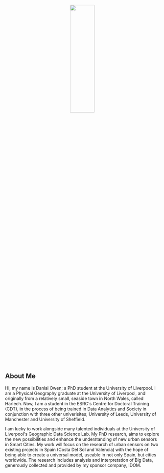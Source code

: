 <p align="center">
  <img width="40%" height="30%" src="profile_2.jpg">
</p>

## About Me

Hi, my name is Danial Owen; a PhD student at the University of Liverpool. I am a Physical Geography graduate at the University of Liverpool, and originally from a relatively small, seaside town in North Wales, called Harlech. Now, I am a student in the ESRC's Centre for Doctoral Training (CDT), in the process of being trained in Data Analytics and Society in conjunction with three other univerisites; University of Leeds, University of Manchester and University of Sheffield.

I am lucky to work alongside many talented individuals at the University of Liverpool's Geographic Data Science Lab. My PhD research, aims to explore the new possibilities and enhance the understanding of new urban sensors in Smart Cities. My work will focus on the research of urban sensors on two existing projects in Spain (Costa Del Sol and Valencia) with the hope of being able to create a universal model, useable in not only Spain, but cities worldwide. The research includes analysis and interpretation of Big Data, generously collected and provided by my sponsor company, IDOM.  



